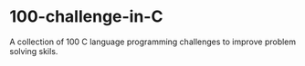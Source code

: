 # 100-challenge-in-C
A collection of 100 C language programming challenges to improve problem solving skils.
